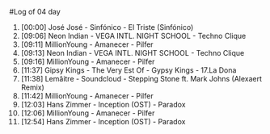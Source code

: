 #Log of 04 day

1. [00:00] José José - Sinfónico - El Triste (Sinfónico)
1. [09:06] Neon Indian - VEGA INTL. NIGHT SCHOOL - Techno Clique
1. [09:11] MillionYoung - Amanecer - Pilfer
1. [09:13] Neon Indian - VEGA INTL. NIGHT SCHOOL - Techno Clique
1. [09:16] MillionYoung - Amanecer - Pilfer
1. [11:37] Gipsy Kings - The Very Est Of - Gypsy Kings - 17.La Dona
1. [11:38] Lemâitre - Soundcloud - Stepping Stone ft. Mark Johns (Alexaert Remix)
1. [11:42] MillionYoung - Amanecer - Pilfer
1. [12:03] Hans Zimmer - Inception (OST) - Paradox
1. [12:06] MillionYoung - Amanecer - Pilfer
1. [12:54] Hans Zimmer - Inception (OST) - Paradox
